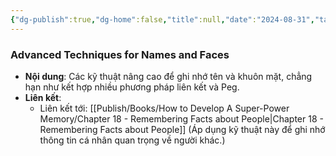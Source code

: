 ```yaml
---
{"dg-publish":true,"dg-home":false,"title":null,"date":"2024-08-31","tags":["#books","#memory","#How_to_Develop_A_Super_Power_Memory"],"Chương":"Chương17","permalink":"/publish/books/how-to-develop-a-super-power-memory/chapter-17-more-about-names-and-faces/","dgPassFrontmatter":true,"noteIcon":"","updated":"2025-01-30T14:25:53.449+07:00"}
---
```


### Advanced Techniques for Names and Faces

- **Nội dung**: Các kỹ thuật nâng cao để ghi nhớ tên và khuôn mặt, chẳng hạn như kết hợp nhiều phương pháp liên kết và Peg.
- **Liên kết**:
    - Liên kết tới: [[Publish/Books/How to Develop A Super-Power Memory/Chapter 18 - Remembering Facts about People\|Chapter 18 - Remembering Facts about People]] (Áp dụng kỹ thuật này để ghi nhớ thông tin cá nhân quan trọng về người khác.)
